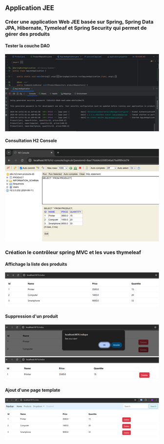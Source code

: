 <h2>Application JEE</h2>
<h3>Créer une application Web JEE basée sur Spring, Spring Data JPA, Hibernate, Tymeleaf et Spring Security qui permet de gérer des produits</h3>
<h4>Tester la couche DAO</h4>
<img src="./img/testCoucheDAO.png">

<h4>Consultation H2 Console</h4>
<img src="./img/H2Console.png">

<h3>Création le contrôleur spring MVC et les vues thymeleaf</h3>
<h4>Affichage la liste des produits</h4>
<img src="./img/listProduct.png">

<h4>Suppression d'un produit</h4>
<img src="./img/deleteConfirm.png">

<img src="./img/delete.png">

<h4>Ajout d'une page template</h4>
<img src="./img/pageTemplate.png">